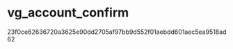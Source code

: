 vg_account_confirm
==================
23f0ce62636720a3625e90dd2705af97bb9d552f01aebdd601aec5ea9518ad62
